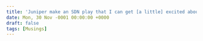 ```yaml
---
title: 'Juniper make an SDN play that I can get [a little] excited about'
date: Mon, 30 Nov -0001 00:00:00 +0000
draft: false
tags: [Musings]
---
```


